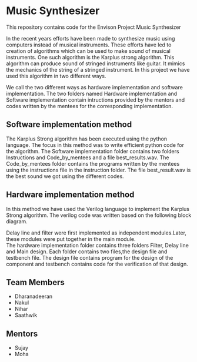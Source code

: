# Music Synthesizer

This repository contains code for the Envison Project Music Synthesizer

In the recent years efforts have been made to synthesize music using computers instead of musical 
instruments. These efforts have led to creation of algorithms which can be used to make sound of musical instruments. One such algorithm is the Karplus strong algorithm. This algorithm can produce sound of stringed instruments like guitar. It mimics the mechanics of the string of a stringed instrument. In this project we have used this algorithm in two different ways.  

We call the two different ways as hardware implementation and software implementation. The two folders named Hardware implementation and Software implementation contain intructions provided by the mentors and codes written by the mentees for the corresponding implementation. 

## Software implementation method 

The Karplus Strong algorithm has been executed using the python language. The focus in this method was to write efficient python code for the algorithm. The Software implementation folder contains two folders Instructions and Code_by_mentees and a file best_results.wav. The Code_by_mentees folder contains the programs written by the mentees using the instructions file in the instruction folder. The file best_result.wav is the best sound we got using the different codes.


## Hardware implementation method
In this method we have used the Verilog language to implement the Karplus Strong algorithm. The verilog code was written based on the following block diagram.

Delay line and filter were first implemented as independent modules.Later, these modules were put together in the main module.  
The hardware implementation folder contains three folders Filter, Delay line and Main design. Each folder contains two files,the design file and testbench file. The design file contains program for the design of the component and testbench contains code for the verification of that design.   

## Team Members

* Dharanadeeran 
* Nakul
* Nihar
* Saathwik

## Mentors

* Sujay
* Moha
